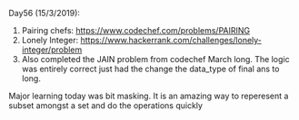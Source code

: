 Day56 (15/3/2019): 

1. Pairing chefs: https://www.codechef.com/problems/PAIRING
2. Lonely Integer: https://www.hackerrank.com/challenges/lonely-integer/problem
3. Also completed the JAIN problem from codechef March long. The logic was entirely correct just had the change the data_type of final ans to long.

Major learning today was bit masking.
It is an amazing way to reperesent a subset amongst a set and do the operations quickly

